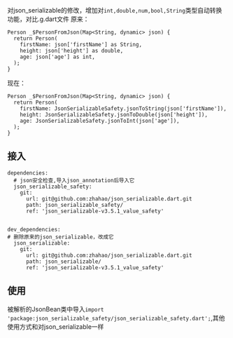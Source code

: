 对json_serializable的修改，增加对`int,double,num,bool,String`类型自动转换功能，对比.g.dart文件
原来：
```
Person _$PersonFromJson(Map<String, dynamic> json) {
  return Person(
    firstName: json['firstName'] as String,
    height: json['height'] as double,
    age: json['age'] as int,
  );
}

```

现在：
```
Person _$PersonFromJson(Map<String, dynamic> json) {
  return Person(
    firstName: JsonSerializableSafety.jsonToString(json['firstName']),
    height: JsonSerializableSafety.jsonToDouble(json['height']),
    age: JsonSerializableSafety.jsonToInt(json['age']),
  );
}
```


## 接入

```
dependencies:
  # json安全检查,导入json_annotation后导入它
  json_serializable_safety:
    git:
      url: git@github.com:zhahao/json_serializable.dart.git
      path: json_serializable_safety/
      ref: 'json_serializable-v3.5.1_value_safety'


dev_dependencies:
# 删除原来的json_serializable，改成它
  json_serializable:
    git:
      url: git@github.com:zhahao/json_serializable.dart.git
      path: json_serializable/
      ref: 'json_serializable-v3.5.1_value_safety'

 ```

 ## 使用
 被解析的JsonBean类中导入`import 'package:json_serializable_safety/json_serializable_safety.dart';`,其他使用方式和对json_serializable一样

